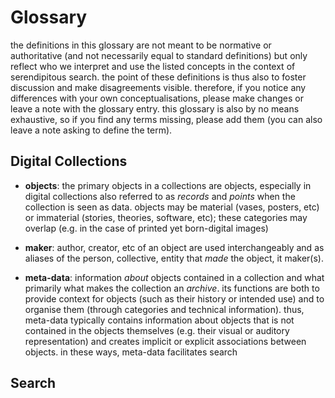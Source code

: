 # Glossary

the definitions in this glossary are not meant to be normative or authoritative (and not necessarily equal to standard definitions) but only reflect who we interpret and use the listed concepts in the context of serendipitous search. the point of these definitions is thus also to foster discussion and make disagreements visible. therefore, if you notice any differences with your own conceptualisations, please make changes or leave a note with the glossary entry. this glossary is also by no means exhaustive, so if you find any terms missing, please add them (you can also leave a note asking to define the term).

## Digital Collections

 - **objects**: the primary objects in a collections are objects, especially in digital collections also referred to as _records_ and _points_ when the collection is seen as data. objects may be material (vases, posters, etc) or immaterial (stories, theories, software, etc); these categories may overlap (e.g. in the case of printed yet born-digital images)
 
 - **maker**: author, creator, etc of an object are used interchangeably and as aliases of the person, collective, entity that _made_ the object, it maker(s). 

 
 - **meta-data**: information _about_ objects contained in a collection and what primarily what makes the collection an _archive_. its functions are both to provide context for objects (such as their history or intended use) and to organise them (through categories and technical information). thus, meta-data typically contains information about objects that is not contained in the objects themselves (e.g. their visual or auditory representation) and creates implicit or explicit associations between objects. in these ways, meta-data facilitates search
 
## Search
